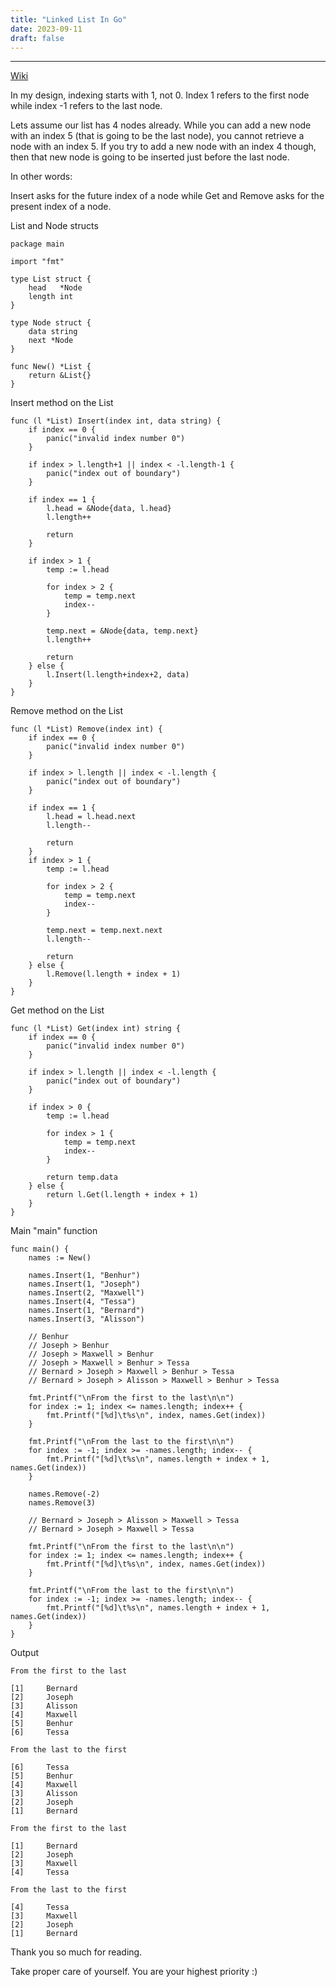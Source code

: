 ```yaml
---
title: "Linked List In Go"
date: 2023-09-11
draft: false
---
```


***

[Wiki](https://en.wikipedia.org/wiki/Linked_list)

In my design, indexing starts with 1, not 0. Index 1 refers to the first node while index -1 refers to the last node.

Lets assume our list has 4 nodes already. While you can add a new node with an index 5 (that is going to be the last node), you cannot retrieve a node with an index 5. If you try to add a new node with an index 4 though, then that new node is going to be inserted just before the last node.

In other words:

Insert asks for the future index of a node while Get and Remove asks for the present index of a node.

List and Node structs

    package main

    import "fmt"

    type List struct {
        head   *Node
        length int
    }

    type Node struct {
        data string
        next *Node
    }

    func New() *List {
        return &List{}
    }

Insert method on the List

    func (l *List) Insert(index int, data string) {
        if index == 0 {
            panic("invalid index number 0")
        }

        if index > l.length+1 || index < -l.length-1 {
            panic("index out of boundary")
        }

        if index == 1 {
            l.head = &Node{data, l.head}
            l.length++

            return
        }

        if index > 1 {
            temp := l.head

            for index > 2 {
                temp = temp.next
                index--
            }

            temp.next = &Node{data, temp.next}
            l.length++

            return
        } else {
            l.Insert(l.length+index+2, data)
        }
    }
Remove method on the List

    func (l *List) Remove(index int) {
        if index == 0 {
            panic("invalid index number 0")
        }

        if index > l.length || index < -l.length {
            panic("index out of boundary")
        }

        if index == 1 {
            l.head = l.head.next
            l.length--

            return
        }
        if index > 1 {
            temp := l.head

            for index > 2 {
                temp = temp.next
                index--
            }

            temp.next = temp.next.next
            l.length--

            return
        } else {
            l.Remove(l.length + index + 1)
        }
    }

Get method on the List

    func (l *List) Get(index int) string {
        if index == 0 {
            panic("invalid index number 0")
        }

        if index > l.length || index < -l.length {
            panic("index out of boundary")
        }

        if index > 0 {
            temp := l.head

            for index > 1 {
                temp = temp.next
                index--
            }

            return temp.data
        } else {
            return l.Get(l.length + index + 1)
        }
    }

Main "main" function

    func main() {
        names := New()

        names.Insert(1, "Benhur")
        names.Insert(1, "Joseph")
        names.Insert(2, "Maxwell")
        names.Insert(4, "Tessa")
        names.Insert(1, "Bernard")
        names.Insert(3, "Alisson")

        // Benhur
        // Joseph > Benhur
        // Joseph > Maxwell > Benhur
        // Joseph > Maxwell > Benhur > Tessa
        // Bernard > Joseph > Maxwell > Benhur > Tessa
        // Bernard > Joseph > Alisson > Maxwell > Benhur > Tessa

        fmt.Printf("\nFrom the first to the last\n\n")
        for index := 1; index <= names.length; index++ {
            fmt.Printf("[%d]\t%s\n", index, names.Get(index))
        }

        fmt.Printf("\nFrom the last to the first\n\n")
        for index := -1; index >= -names.length; index-- {
            fmt.Printf("[%d]\t%s\n", names.length + index + 1, names.Get(index))
        }

        names.Remove(-2)
        names.Remove(3)

        // Bernard > Joseph > Alisson > Maxwell > Tessa
        // Bernard > Joseph > Maxwell > Tessa

        fmt.Printf("\nFrom the first to the last\n\n")
        for index := 1; index <= names.length; index++ {
            fmt.Printf("[%d]\t%s\n", index, names.Get(index))
        }

        fmt.Printf("\nFrom the last to the first\n\n")
        for index := -1; index >= -names.length; index-- {
            fmt.Printf("[%d]\t%s\n", names.length + index + 1, names.Get(index))
        }
    }

Output

    From the first to the last

    [1]     Bernard
    [2]     Joseph
    [3]     Alisson
    [4]     Maxwell
    [5]     Benhur
    [6]     Tessa

    From the last to the first

    [6]     Tessa
    [5]     Benhur
    [4]     Maxwell
    [3]     Alisson
    [2]     Joseph
    [1]     Bernard

    From the first to the last

    [1]     Bernard
    [2]     Joseph
    [3]     Maxwell
    [4]     Tessa

    From the last to the first

    [4]     Tessa
    [3]     Maxwell
    [2]     Joseph
    [1]     Bernard

Thank you so much for reading.

Take proper care of yourself. You are your highest priority :)